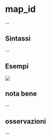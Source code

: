# map_id

--

## Sintassi

--

## Esempi

![](/img/variabili/map_id/map_id1.png)

## nota bene

--

## osservazioni

--